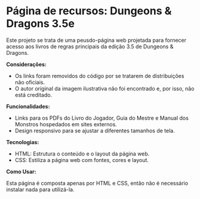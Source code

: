# Página de recursos: Dungeons & Dragons 3.5e

Este projeto se trata de uma peusdo-página web projetada para fornecer acesso aos livros de regras principais da edição 3.5 de Dungeons & Dragons.

**Considerações:**

* Os links foram removidos do código por se tratarem de distribuições não oficiais. <br>
* O autor original da imagem ilustrativa não foi encontrado e, por isso, não está creditado.

**Funcionalidades:**

* Links para os PDFs do Livro do Jogador, Guia do Mestre e Manual dos Monstros hospedados em sites externos. <br>
* Design responsivo para se ajustar a diferentes tamanhos de tela.

**Tecnologias:**

* HTML: Estrutura o conteúdo e o layout da página web. <br>
* CSS: Estiliza a página web com fontes, cores e layout.

**Como Usar:**

Esta página é composta apenas por HTML e CSS, então não é necessário instalar nada para utilizá-la.
